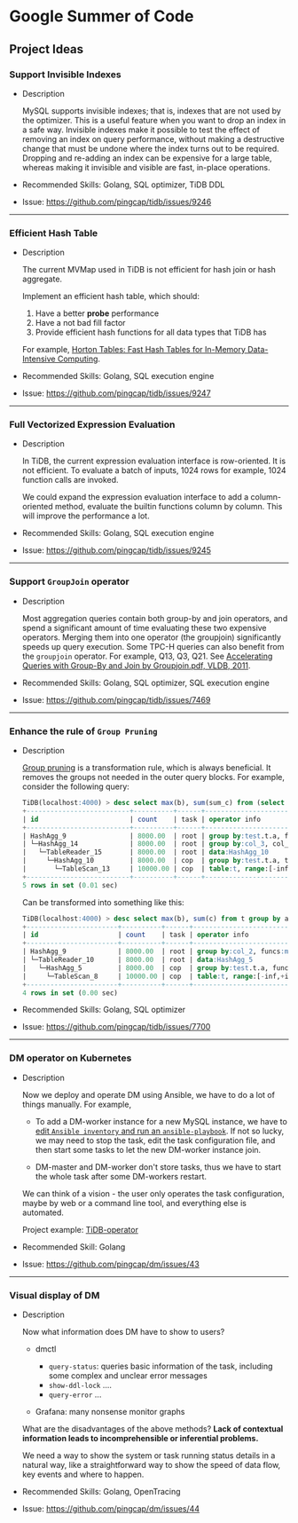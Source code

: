 Google Summer of Code
=====================

Project Ideas
-------------

### **Support Invisible Indexes**

-	Description

    MySQL supports invisible indexes; that is, indexes that are not used by the optimizer.
    This is a useful feature when you want to drop an index in a safe way. Invisible indexes make it possible to test the effect of removing an index on query performance, without making a destructive change that must be undone where the index turns out to be required. Dropping and re-adding an index can be expensive for a large table, whereas making it invisible and visible are fast, in-place operations.

-	Recommended Skills: Golang, SQL optimizer, TiDB DDL
-	Issue: https://github.com/pingcap/tidb/issues/9246

--- 
### **Efficient Hash Table**

-	Description

    The current MVMap used in TiDB is not efficient for hash join or hash aggregate.

    Implement an efficient hash table, which should:

    1. Have a better **probe** performance
    2. Have a not bad fill factor
    3. Provide efficient hash functions for all data types that TiDB has

    For example, [Horton Tables: Fast Hash Tables for In-Memory
    Data-Intensive Computing](https://www.usenix.org/system/files/conference/atc16/atc16_paper-breslow.pdf).

-	Recommended Skills: Golang, SQL execution engine
-	Issue: https://github.com/pingcap/tidb/issues/9247

--- 
### **Full Vectorized Expression Evaluation**

-	Description

    In TiDB, the current expression evaluation interface is row-oriented. It is not efficient. To evaluate a batch of inputs, 1024 rows for example, 1024 function calls are invoked.

    We could expand the expression evaluation interface to add a column-oriented method, evaluate the builtin functions column by column. This will improve the performance a lot.

-	Recommended Skills: Golang, SQL execution engine
-	Issue: https://github.com/pingcap/tidb/issues/9245

--- 
### **Support `GroupJoin` operator**

-	Description

    Most aggregation queries contain both group-by and join operators, and spend a significant amount of time evaluating these two expensive operators. Merging them into one operator (the groupjoin) significantly speeds up query execution. Some TPC-H queries can also benefit from the `groupjoin` operator. For example, Q13, Q3, Q21. See [Accelerating Queries with Group-By and Join by Groupjoin.pdf, VLDB, 2011](https://github.com/pingcap/tidb/files/2313020/2011.VLDB.Accelerating.Queries.with.Group-By.and.Join.by.Groupjoin.pdf).

-	Recommended Skills: Golang, SQL optimizer, SQL execution engine
-	Issue: https://github.com/pingcap/tidb/issues/7469

--- 
### **Enhance the rule of `Group Pruning`**

-	Description

    [Group pruning](https://blogs.oracle.com/optimizer/group-by-and-aggregation-elimination) is a transformation rule, which is always beneficial. It removes the groups not needed in the outer query blocks. For example, consider the following query:

    ```sql
    TiDB(localhost:4000) > desc select max(b), sum(sum_c) from (select a, b, sum(c) as sum_c from t group by a, b) tmp group by a;
    +--------------------------+----------+------+------------------------------------------------------------------------------------------+
    | id                       | count    | task | operator info                                                                            |
    +--------------------------+----------+------+------------------------------------------------------------------------------------------+
    | HashAgg_9                | 8000.00  | root | group by:test.t.a, funcs:max(test.t.b), sum(sum_c)                                       |
    | └─HashAgg_14             | 8000.00  | root | group by:col_3, col_4, funcs:sum(col_0), firstrow(col_1), firstrow(col_2)                |
    |   └─TableReader_15       | 8000.00  | root | data:HashAgg_10                                                                          |
    |     └─HashAgg_10         | 8000.00  | cop  | group by:test.t.a, test.t.b, funcs:sum(test.t.c), firstrow(test.t.a), firstrow(test.t.b) |
    |       └─TableScan_13     | 10000.00 | cop  | table:t, range:[-inf,+inf], keep order:false, stats:pseudo                               |
    +--------------------------+----------+------+------------------------------------------------------------------------------------------+
    5 rows in set (0.01 sec)
    ```

    Can be transformed into something like this:
    
    ```sql
    TiDB(localhost:4000) > desc select max(b), sum(c) from t group by a;
    +-----------------------+----------+------+------------------------------------------------------------+
    | id                    | count    | task | operator info                                              |
    +-----------------------+----------+------+------------------------------------------------------------+
    | HashAgg_9             | 8000.00  | root | group by:col_2, funcs:max(col_0), sum(col_1)               |
    | └─TableReader_10      | 8000.00  | root | data:HashAgg_5                                             |
    |   └─HashAgg_5         | 8000.00  | cop  | group by:test.t.a, funcs:max(test.t.b), sum(test.t.c)      |
    |     └─TableScan_8     | 10000.00 | cop  | table:t, range:[-inf,+inf], keep order:false, stats:pseudo |
    +-----------------------+----------+------+------------------------------------------------------------+
    4 rows in set (0.00 sec)
    ```

-	Recommended Skills: Golang, SQL optimizer
-	Issue: https://github.com/pingcap/tidb/issues/7700

---
### **DM operator on Kubernetes**

-	Description

    Now we deploy and operate DM using Ansible, we have to do a lot of things manually. For example,

    - To add a DM-worker instance for a new MySQL instance, we have to [edit `Ansible inventory` and run an `ansible-playbook`](https://github.com/pingcap/docs/blob/master/tools/dm/cluster-operations.md#add-a-dm-worker-instance). If not so lucky, we may need to stop the task, edit the task configuration file, and then start some tasks to let the new DM-worker instance join.

    - DM-master and DM-worker don't store tasks, thus we have to start the whole task after some DM-workers restart.

    We can think of a vision - the user only operates the task configuration, maybe by web or a command line tool, and everything else is automated.

    Project example: [TiDB-operator](https://github.com/pingcap/tidb-operator)

-	Recommended Skill: Golang
-	Issue: https://github.com/pingcap/dm/issues/43

---
### **Visual display of DM**

-	Description

    Now what information does DM have to show to users?

    * dmctl

      * `query-status`: queries basic information of the task, including some complex and unclear error messages
      * `show-ddl-lock` ....
      * `query-error` ...
      
    * Grafana: many nonsense monitor graphs

    What are the disadvantages of the above methods? **Lack of contextual information leads to incomprehensible or inferential problems.**

    We need a way to show the system or task running status details in a natural way, like a straightforward way to show the speed of data flow, key events and where to happen.

-	Recommended Skills: Golang, OpenTracing
-	Issue: https://github.com/pingcap/dm/issues/44
